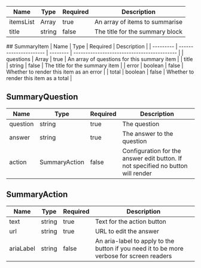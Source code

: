 | Name      | Type               | Required | Description                     |
| --------- | ------------------ | -------- | ------------------------------- |
| itemsList | Array<SummaryItem> | true     | An array of items to summarise  |
| title     | string             | false    | The title for the summary block |

## SummaryItem
| Name | Type | Required | Description |
| --------- | ---------------------- | -------- | ------------------------------------------- |
| questions | Array<SummaryQuestion> | true | An array of questions for this summary item |
| title | string | false | The title for the summary item |
| error | boolean | false | Whether to render this item as an error |
| total | boolean | false | Whether to render this item as a total |

## SummaryQuestion

| Name     | Type          | Required | Description                                                                      |
| -------- | ------------- | -------- | -------------------------------------------------------------------------------- |
| question | string        | true     | The question                                                                     |
| answer   | string        | true     | The answer to the question                                                       |
| action   | SummaryAction | false    | Configuration for the answer edit button. If not specified no button will render |

## SummaryAction

| Name      | Type   | Required | Description                                                                               |
| --------- | ------ | -------- | ----------------------------------------------------------------------------------------- |
| text      | string | true     | Text for the action button                                                                |
| url       | string | true     | URL to edit the answer                                                                    |
| ariaLabel | string | false    | An aria-label to apply to the button if you need it to be more verbose for screen readers |
